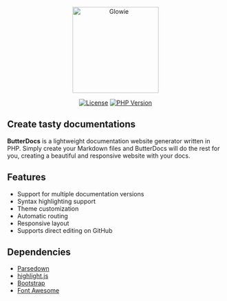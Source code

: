 <p align="center">
    <a href="https://glowie.tk" target="_blank"><img src="https://i.imgur.com/3SrqkTl.png" alt="Glowie" width="200"/></a>
</p>

<p align="center">
    <a href="https://github.com/eugabrielsilva/butterdocs" target="_blank"><img src="https://img.shields.io/badge/license-MIT-green" alt="License"></a>
    <a href="https://github.com/eugabrielsilva/butterdocs" target="_blank"><img src="https://img.shields.io/badge/php-%5E7.4%7C%5E8.0-blue" alt="PHP Version"></a>
</p>

## Create tasty documentations
**ButterDocs** is a lightweight documentation website generator written in PHP. Simply create your Markdown files and ButterDocs will do the rest for you, creating a beautiful and responsive website with your docs.

## Features
- Support for multiple documentation versions
- Syntax highlighting support
- Theme customization
- Automatic routing
- Responsive layout
- Supports direct editing on GitHub

## Dependencies
- [Parsedown](https://parsedown.org)
- [highlight.js](https://highlightjs.org)
- [Bootstrap](https://getbootstrap.com)
- [Font Awesome](https://fontawesome.com)